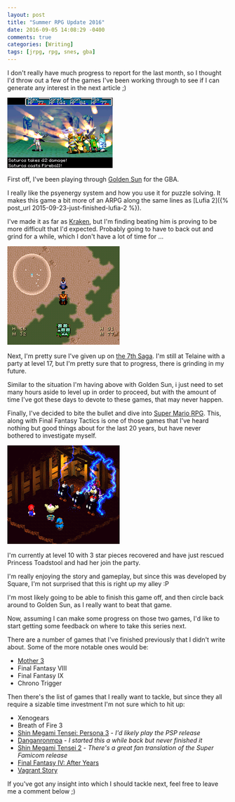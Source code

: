 ```yaml
---
layout: post
title: "Summer RPG Update 2016"
date: 2016-09-05 14:08:29 -0400
comments: true
categories: [Writing]
tags: [jrpg, rpg, snes, gba]
---
```


I don't really have much progress to report for the last month, so I thought I'd throw out a few of the games I've been working through to see if I can generate any interest in the next article ;)

![](/images/goldensun/goldensun.016.png)

First off, I've been playing through [Golden Sun](https://en.wikipedia.org/wiki/Golden_Sun) for the GBA.

I really like the psyenergy system and how you use it for puzzle solving. It makes this game a bit more of an ARPG along the same lines as [Lufia 2]({% post_url 2015-09-23-just-finished-lufia-2 %}).

I've made it as far as [Kraken](http://goldensun.wikia.com/wiki/Kraken), but I'm finding beating him is proving to be more difficult that I'd expected. Probably going to have to back out and grind for a while, which I don't have a lot of time for ...

![](/images/7th-saga/7th-saga.019.png)

Next, I'm pretty sure I've given up on [the 7th Saga](https://en.wikipedia.org/wiki/The_7th_Saga). I'm still at Telaine with a party at level 17, but I'm pretty sure that to progress, there is grinding in my future.

Similar to the situation I'm having above with Golden Sun, i just need to set many hours aside to level up in order to proceed, but with the amount of time I've got these days to devote to these games, that may never happen.

<!-- more -->

Finally, I've decided to bite the bullet and dive into [Super Mario RPG](https://en.wikipedia.org/wiki/Super_Mario_RPG). This, along with Final Fantasy Tactics is one of those games that I've heard nothing but good things about for the last 20 years, but have never bothered to investigate myself.

![](/images/mariorpg/mariorpg.011.png)

I'm currently at level 10 with 3 star pieces recovered and have just rescued Princess Toadstool and had her join the party.

I'm really enjoying the story and gameplay, but since this was developed by Square, I'm not surprised that this is right up my alley :P

I'm most likely going to be able to finish this game off, and then circle back around to Golden Sun, as I really want to beat that game.

Now, assuming I can make some progress on those two games, I'd like to start getting some feedback on where to take this series next.

There are a number of games that I've finished previously that I didn't write about. Some of the more notable ones would be:

* [Mother 3](https://en.wikipedia.org/wiki/Mother_3)
* Final Fantasy VIII
* Final Fantasy IX
* Chrono Trigger

Then there's the list of games that I really want to tackle, but since they all require a sizable time investment I'm not sure which to hit up:

* Xenogears
* Breath of Fire 3
* [Shin Megami Tensei: Persona 3](https://en.wikipedia.org/wiki/Shin_Megami_Tensei:_Persona_3) - *I'd likely play the PSP release*
* [Danganronmpa](https://en.wikipedia.org/wiki/Danganronpa:_Trigger_Happy_Havoc) - *I started this a while back but never finished it*
* [Shin Megami Tensei 2](https://en.wikipedia.org/wiki/Shin_Megami_Tensei_II) - *There's a great fan translation of the Super Famicom release*
* [Final Fantasy IV: After Years](https://en.wikipedia.org/wiki/Final_Fantasy_IV:_The_After_Years)
* [Vagrant Story](https://en.wikipedia.org/wiki/Vagrant_Story)

If you've got any insight into which I should tackle next, feel free to leave me a comment below ;)
